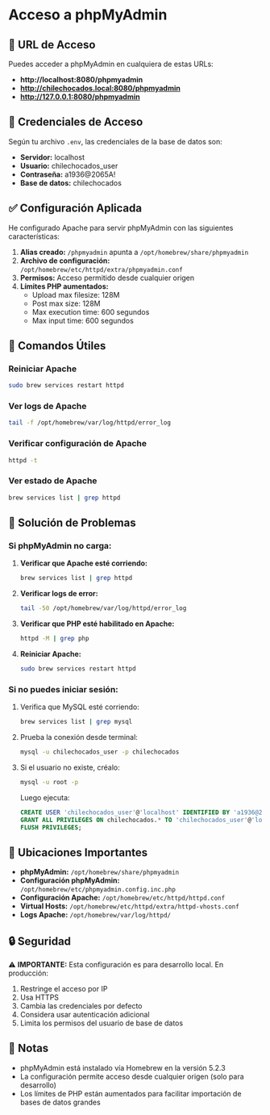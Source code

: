 # Acceso a phpMyAdmin

## 🔗 URL de Acceso

Puedes acceder a phpMyAdmin en cualquiera de estas URLs:

- **http://localhost:8080/phpmyadmin**
- **http://chilechocados.local:8080/phpmyadmin**
- **http://127.0.0.1:8080/phpmyadmin**

## 🔐 Credenciales de Acceso

Según tu archivo `.env`, las credenciales de la base de datos son:

- **Servidor:** localhost
- **Usuario:** chilechocados_user
- **Contraseña:** a1936@2065A!
- **Base de datos:** chilechocados

## ✅ Configuración Aplicada

He configurado Apache para servir phpMyAdmin con las siguientes características:

1. **Alias creado:** `/phpmyadmin` apunta a `/opt/homebrew/share/phpmyadmin`
2. **Archivo de configuración:** `/opt/homebrew/etc/httpd/extra/phpmyadmin.conf`
3. **Permisos:** Acceso permitido desde cualquier origen
4. **Límites PHP aumentados:**
   - Upload max filesize: 128M
   - Post max size: 128M
   - Max execution time: 600 segundos
   - Max input time: 600 segundos

## 🔧 Comandos Útiles

### Reiniciar Apache
```bash
sudo brew services restart httpd
```

### Ver logs de Apache
```bash
tail -f /opt/homebrew/var/log/httpd/error_log
```

### Verificar configuración de Apache
```bash
httpd -t
```

### Ver estado de Apache
```bash
brew services list | grep httpd
```

## 🐛 Solución de Problemas

### Si phpMyAdmin no carga:

1. **Verificar que Apache esté corriendo:**
   ```bash
   brew services list | grep httpd
   ```

2. **Verificar logs de error:**
   ```bash
   tail -50 /opt/homebrew/var/log/httpd/error_log
   ```

3. **Verificar que PHP esté habilitado en Apache:**
   ```bash
   httpd -M | grep php
   ```

4. **Reiniciar Apache:**
   ```bash
   sudo brew services restart httpd
   ```

### Si no puedes iniciar sesión:

1. Verifica que MySQL esté corriendo:
   ```bash
   brew services list | grep mysql
   ```

2. Prueba la conexión desde terminal:
   ```bash
   mysql -u chilechocados_user -p chilechocados
   ```

3. Si el usuario no existe, créalo:
   ```bash
   mysql -u root -p
   ```
   
   Luego ejecuta:
   ```sql
   CREATE USER 'chilechocados_user'@'localhost' IDENTIFIED BY 'a1936@2065A!';
   GRANT ALL PRIVILEGES ON chilechocados.* TO 'chilechocados_user'@'localhost';
   FLUSH PRIVILEGES;
   ```

## 📁 Ubicaciones Importantes

- **phpMyAdmin:** `/opt/homebrew/share/phpmyadmin`
- **Configuración phpMyAdmin:** `/opt/homebrew/etc/phpmyadmin.config.inc.php`
- **Configuración Apache:** `/opt/homebrew/etc/httpd/httpd.conf`
- **Virtual Hosts:** `/opt/homebrew/etc/httpd/extra/httpd-vhosts.conf`
- **Logs Apache:** `/opt/homebrew/var/log/httpd/`

## 🔒 Seguridad

⚠️ **IMPORTANTE:** Esta configuración es para desarrollo local. En producción:

1. Restringe el acceso por IP
2. Usa HTTPS
3. Cambia las credenciales por defecto
4. Considera usar autenticación adicional
5. Limita los permisos del usuario de base de datos

## 📝 Notas

- phpMyAdmin está instalado vía Homebrew en la versión 5.2.3
- La configuración permite acceso desde cualquier origen (solo para desarrollo)
- Los límites de PHP están aumentados para facilitar importación de bases de datos grandes
